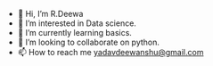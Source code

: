 - 👋 Hi, I’m R.Deewa
- 👀 I’m interested in Data science.
- 🌱 I’m currently learning basics.
- 💞️ I’m looking to collaborate on python.
- 📫 How to reach me yadavdeewanshu@gmail.com

<!---
rdeewa/rdeewa is a ✨ special ✨ repository because its `README.md` (this file) appears on your GitHub profile.
You can click the Preview link to take a look at your changes.
--->
